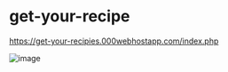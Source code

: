 # get-your-recipe

https://get-your-recipies.000webhostapp.com/index.php


![image](https://user-images.githubusercontent.com/111275048/236665552-2500f084-b346-4f47-9f20-b2844014dbf6.png)
